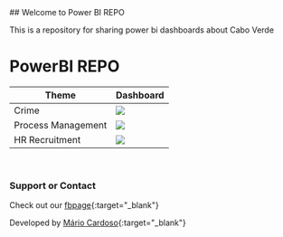 <link href="./assets/css/style.scss" rel="stylesheet">
## Welcome to Power BI REPO

This is a repository for sharing power bi dashboards about Cabo Verde

# PowerBI REPO
| Theme |             Dashboard                                                         |
|---	|---	                                                                        |
| Crime | <img id="powerbix" src="./assets/media/crimeCV.gif">                          |   
| Process Management | <img id="powerbix" src="./assets/media/GestaoProcessosDash.gif"> |  
| HR Recruitment |  <img id="powerbix" src="./assets/media/pepapDASHBOAD_opt.gif">      |  

<br>


### Support or Contact

Check out our [fbpage](https://www.facebook.com/powerbiCaboVerde/){:target="_blank"}

Developed by [Mário Cardoso](https://marovski.github.io/){:target="_blank"}